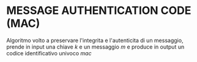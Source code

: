 # MESSAGE AUTHENTICATION CODE (MAC)

Algoritmo volto a preservare l'integrita e l'autenticita di un messaggio, prende in input una chiave $k$ e un messaggio $m$ e produce in output un codice identificativo univoco $mac$ 

